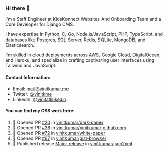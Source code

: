 ### Hi there 👋

I'm a Staff Engineer at KidsKonnect Websites And Onboarding Team and a Core Developer for Django CMS.

I have expertise in Python, C, Go, Node.js/JavaScript, PHP, TypeScript, and databases like Postgres, SQL Server, Redis, SQLite, MongoDB, and Elasticsearch. 

I'm skilled in cloud deployments across AWS, Google Cloud, DigitalOcean, and Heroku, and specialize in crafting captivating user interfaces using Tailwind and JavaScript. 

#### Contact Information:

- Email: <a href="mailto:mail@vinitkumar.me">mail@vinitkumar.me</a>
- Twitter: [@vinitkme](https://twitter.com/vinitkme)
- LinkedIn: [@vinitatlinkedin](https://www.linkedin.com/in/vinitatlinkedin/)  

#### You can find my OSS work here:

<!--START_SECTION:activity-->
1. 💪 Opened PR [#20](https://github.com/vinitkumar/dark-paper/pull/20) in [vinitkumar/dark-paper](https://github.com/vinitkumar/dark-paper)
2. 💪 Opened PR [#36](https://github.com/vinitkumar/vinitkumar.github.com/pull/36) in [vinitkumar/vinitkumar.github.com](https://github.com/vinitkumar/vinitkumar.github.com)
3. 💪 Opened PR [#72](https://github.com/vinitkumar/white-paper/pull/72) in [vinitkumar/white-paper](https://github.com/vinitkumar/white-paper)
4. 💪 Opened PR [#67](https://github.com/vinitkumar/gist-browser/pull/67) in [vinitkumar/gist-browser](https://github.com/vinitkumar/gist-browser)
5. 🚀 Published release [Major release](https://github.com/vinitkumar/json2xml/releases/tag/v5.0.1) in [vinitkumar/json2xml](https://github.com/vinitkumar/json2xml)
<!--END_SECTION:activity-->
